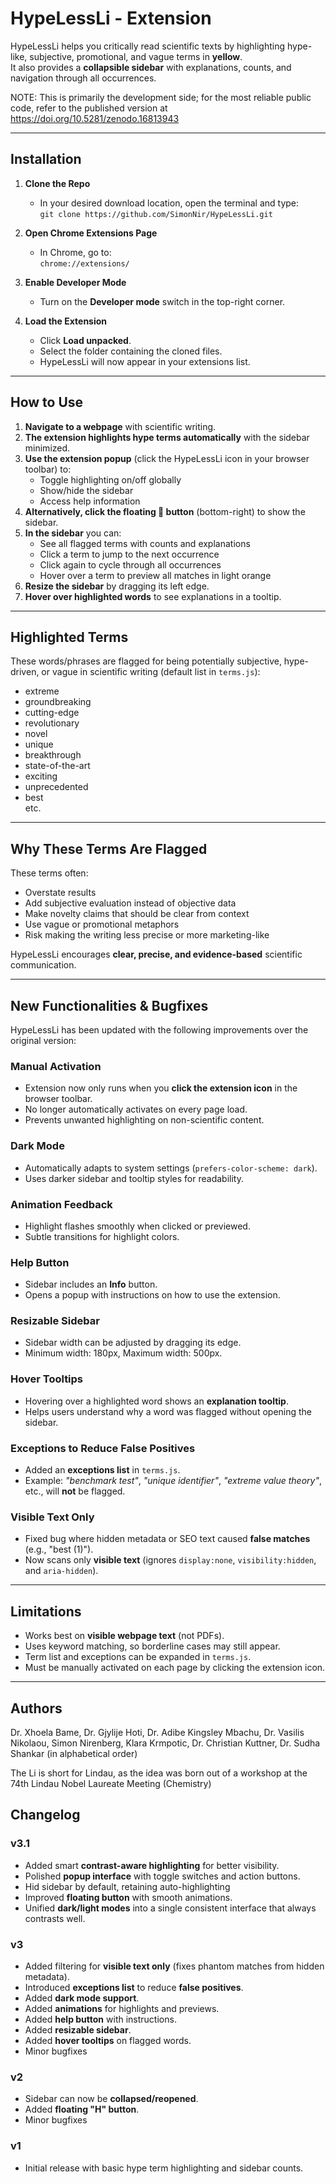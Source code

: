 # HypeLessLi - Extension

HypeLessLi helps you critically read scientific texts by highlighting hype-like, subjective, promotional, and vague terms in **yellow**.  
It also provides a **collapsible sidebar** with explanations, counts, and navigation through all occurrences.

NOTE: This is primarily the development side; for the most reliable public code, refer to the published version at https://doi.org/10.5281/zenodo.16813943 

---

## Installation 

1. **Clone the Repo**
   - In your desired download location, open the terminal and type:  
     `git clone https://github.com/SimonNir/HypeLessLi.git`

2. **Open Chrome Extensions Page**
   - In Chrome, go to:  
     `chrome://extensions/`

3. **Enable Developer Mode**
   - Turn on the **Developer mode** switch in the top-right corner.

4. **Load the Extension**
   - Click **Load unpacked**.
   - Select the folder containing the cloned files.
   - HypeLessLi will now appear in your extensions list.

---

## How to Use

1. **Navigate to a webpage** with scientific writing.
2. **The extension highlights hype terms automatically** with the sidebar minimized.
3. **Use the extension popup** (click the HypeLessLi icon in your browser toolbar) to:
   - Toggle highlighting on/off globally
   - Show/hide the sidebar
   - Access help information
4. **Alternatively, click the floating 📝 button** (bottom-right) to show the sidebar.
5. **In the sidebar** you can:
   - See all flagged terms with counts and explanations
   - Click a term to jump to the next occurrence  
   - Click again to cycle through all occurrences
   - Hover over a term to preview all matches in light orange
6. **Resize the sidebar** by dragging its left edge.
7. **Hover over highlighted words** to see explanations in a tooltip.

---

## Highlighted Terms

These words/phrases are flagged for being potentially subjective, hype-driven, or vague in scientific writing (default list in `terms.js`):

- extreme  
- groundbreaking  
- cutting-edge  
- revolutionary  
- novel  
- unique  
- breakthrough  
- state-of-the-art  
- exciting  
- unprecedented  
- best  
etc.

---

## Why These Terms Are Flagged

These terms often:
- Overstate results
- Add subjective evaluation instead of objective data
- Make novelty claims that should be clear from context
- Use vague or promotional metaphors
- Risk making the writing less precise or more marketing-like

HypeLessLi encourages **clear, precise, and evidence-based** scientific communication.

---

## New Functionalities & Bugfixes

HypeLessLi has been updated with the following improvements over the original version:

### Manual Activation
- Extension now only runs when you **click the extension icon** in the browser toolbar.
- No longer automatically activates on every page load.
- Prevents unwanted highlighting on non-scientific content.

### Dark Mode
- Automatically adapts to system settings (`prefers-color-scheme: dark`).
- Uses darker sidebar and tooltip styles for readability.

### Animation Feedback
- Highlight flashes smoothly when clicked or previewed.
- Subtle transitions for highlight colors.

### Help Button
- Sidebar includes an **Info** button.
- Opens a popup with instructions on how to use the extension.

### Resizable Sidebar
- Sidebar width can be adjusted by dragging its edge.
- Minimum width: 180px, Maximum width: 500px.

### Hover Tooltips
- Hovering over a highlighted word shows an **explanation tooltip**.
- Helps users understand why a word was flagged without opening the sidebar.

### Exceptions to Reduce False Positives
- Added an **exceptions list** in `terms.js`.
- Example: *"benchmark test"*, *"unique identifier"*, *"extreme value theory"*, etc., will **not** be flagged.

### Visible Text Only
- Fixed bug where hidden metadata or SEO text caused **false matches** (e.g., "best (1)").
- Now scans only **visible text** (ignores `display:none`, `visibility:hidden`, and `aria-hidden`).

---

## Limitations

- Works best on **visible webpage text** (not PDFs).
- Uses keyword matching, so borderline cases may still appear.
- Term list and exceptions can be expanded in `terms.js`.
- Must be manually activated on each page by clicking the extension icon.

---

## Authors
Dr. Xhoela Bame, Dr. Gjylije Hoti, Dr. Adibe Kingsley Mbachu, Dr. Vasilis Nikolaou, Simon Nirenberg, Klara Krmpotic, Dr. Christian Kuttner, Dr. Sudha Shankar (in alphabetical order)

The Li is short for Lindau, as the idea was born out of a workshop at the 74th Lindau Nobel Laureate Meeting (Chemistry)

## Changelog

### v3.1
- Added smart **contrast-aware highlighting** for better visibility.  
- Polished **popup interface** with toggle switches and action buttons.  
- Hid sidebar by default, retaining auto-highlighting  
- Improved **floating button** with smooth animations.  
- Unified **dark/light modes** into a single consistent interface that always contrasts well.

### v3
- Added filtering for **visible text only** (fixes phantom matches from hidden metadata).
- Introduced **exceptions list** to reduce **false positives**.
- Added **dark mode support**.
- Added **animations** for highlights and previews.
- Added **help button** with instructions.
- Added **resizable sidebar**.
- Added **hover tooltips** on flagged words.
- Minor bugfixes

### v2
- Sidebar can now be **collapsed/reopened**.
- Added **floating "H" button**.
- Minor bugfixes

### v1
- Initial release with basic hype term highlighting and sidebar counts.
